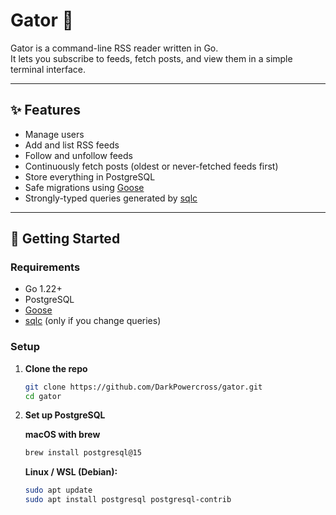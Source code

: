 # Gator 🐊

Gator is a command-line RSS reader written in Go.  
It lets you subscribe to feeds, fetch posts, and view them in a simple terminal interface.

---

## ✨ Features

- Manage users  
- Add and list RSS feeds  
- Follow and unfollow feeds  
- Continuously fetch posts (oldest or never-fetched feeds first)  
- Store everything in PostgreSQL  
- Safe migrations using [Goose](https://github.com/pressly/goose)  
- Strongly-typed queries generated by [sqlc](https://sqlc.dev)  

---

## 🚀 Getting Started

### Requirements
- Go 1.22+  
- PostgreSQL  
- [Goose](https://github.com/pressly/goose)  
- [sqlc](https://sqlc.dev) (only if you change queries)

### Setup

1. **Clone the repo**
   ```bash
   git clone https://github.com/DarkPowercross/gator.git
   cd gator
   ```

2. **Set up PostgreSQL**

      **macOS with brew**

      ```bash
      brew install postgresql@15
      ```

      **Linux / WSL (Debian):**

      ```bash
      sudo apt update
      sudo apt install postgresql postgresql-contrib
      ```

